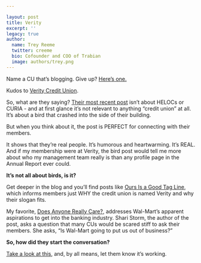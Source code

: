 ```yaml
---

layout: post
title: Verity
excerpt: ''
legacy: true
author:
  name: Trey Reeme
  twitter: creeme
  bio: Cofounder and COO of Trabian
  image: authors/trey.png
---
```


<p>Name a CU that&#8217;s blogging.  Give up?  <a href='http://veritycu.blogspot.com'>Here&#8217;s one.</a></p>
<p>Kudos to <a href='http://www.veritycu.com'>Verity Credit Union</a>.</p>
<p>So, what are they saying?  <a href='http://veritycu.blogspot.com/2005/06/just-like-animal-planet.html'>Their most recent post</a> isn&#8217;t about <span class='caps'><span class="caps">HELO</span></span>Cs or <span class='caps'><span class="caps">CURIA</span> </span>- and at first glance it&#8217;s not relevant to anything &#8220;credit union&#8221; at all.  It&#8217;s about a bird that crashed into the side of their building.</p>
<p>But when you think about it, the post is <span class='caps'><span class="caps">PERFECT</span></span> for connecting with their members.</p>
<p>It shows that they&#8217;re real people.  It&#8217;s humorous and heartwarming.  It&#8217;s <span class='caps'><span class="caps">REAL</span></span>.  And if my membership were at Verity, the bird post would tell me more about who my management team really is than any profile page in the Annual Report ever could.</p>
<p><strong>It&#8217;s not all about birds, is it?</strong></p>
<p>Get deeper in the blog and you&#8217;ll find posts like <a href='http://veritycu.blogspot.com/2005/06/ours-is-good-tag-line.html'>Ours Is a Good Tag Line</a>, which informs members just <span class='caps'><span class="caps">WHY</span></span> the credit union is named Verity and why their slogan fits.</p>
<p>My favorite, <a href='http://veritycu.blogspot.com/2005/02/does-anyone-really-care.html'>Does Anyone Really Care?</a>, addresses Wal-Mart&#8217;s apparent aspirations to get into the banking industry.  Shari Storm, the author of the post, asks a question that many CUs would be scared stiff to ask their members.  She asks, &#8220;Is Wal-Mart going to put us out of business?&#8221;</p>
<p><strong>So, how did they start the conversation?</strong></p>
<p><a href='http://veritycu.blogspot.com/2004/12/welcome-to-veritys-blog.html'>Take a look at this</a>, and, by all means, let them know it&#8217;s working.</p>